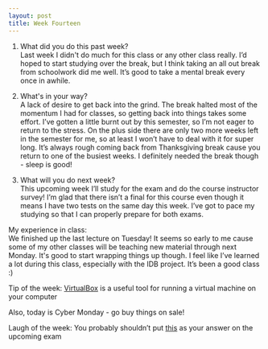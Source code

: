 ```yaml
---
layout: post
title: Week Fourteen
---
```

1. What did you do this past week?  
Last week I didn't do much for this class or any other class really. I’d hoped to start studying over the break, but I think taking an all out break from schoolwork did me well. It’s good to take a mental break every once in awhile.


2. What's in your way?  
A lack of desire to get back into the grind. The break halted most of the momentum I had for classes, so getting back into things takes some effort. I’ve gotten a little burnt out by this semester, so I’m not eager to return to the stress. On the plus side there are only two more weeks left in the semester for me, so at least I won’t have to deal with it for super long. It’s always rough coming back from Thanksgiving break cause you return to one of the busiest weeks. I definitely needed the break though - sleep is good! 


3. What will you do next week?  
This upcoming week I’ll study for the exam and do the course instructor survey! I’m glad that there isn’t a final for this course even though it means I have two tests on the same day this week. I’ve got to pace my studying so that I can properly prepare for both exams. 


My experience in class:  
We finished up the last lecture on Tuesday! It seems so early to me cause some of my other classes will be teaching new material through next Monday. It's good to start wrapping things up though. I feel like I’ve learned a lot during this class, especially with the IDB project. It’s been a good class :)


Tip of the week:  [VirtualBox](https://www.virtualbox.org/wiki) is a useful tool for running a virtual machine on your computer


Also, today is Cyber Monday - go buy things on sale! 


Laugh of the week: You probably shouldn’t put [this](https://i.redd.it/e5uylwsqzizx.jpg) as your answer on the upcoming exam


